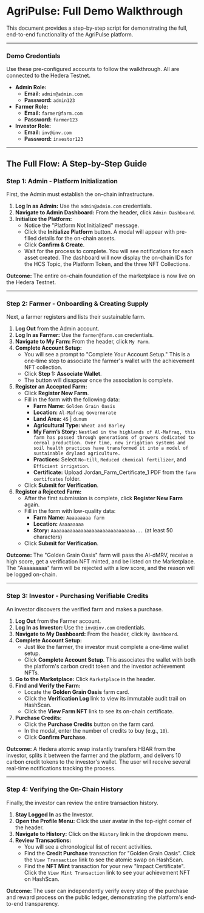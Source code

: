 # AgriPulse: Full Demo Walkthrough

This document provides a step-by-step script for demonstrating the full, end-to-end functionality of the AgriPulse platform.

---

### **Demo Credentials**

Use these pre-configured accounts to follow the walkthrough. All are connected to the Hedera Testnet.

-   **Admin Role:**
    -   **Email:** `admin@admin.com`
    -   **Password:** `admin123`
-   **Farmer Role:**
    -   **Email:** `farmer@farm.com`
    -   **Password:** `farmer123`
-   **Investor Role:**
    -   **Email:** `inv@inv.com`
    -   **Password:** `investor123`

---

## The Full Flow: A Step-by-Step Guide

### **Step 1: Admin - Platform Initialization**

First, the Admin must establish the on-chain infrastructure.

1.  **Log In as Admin:** Use the `admin@admin.com` credentials.
2.  **Navigate to Admin Dashboard:** From the header, click `Admin Dashboard`.
3.  **Initialize the Platform:**
    -   Notice the "Platform Not Initialized" message.
    -   Click the **Initialize Platform** button. A modal will appear with pre-filled details for the on-chain assets.
    -   Click **Confirm & Create**.
    -   Wait for the process to complete. You will see notifications for each asset created. The dashboard will now display the on-chain IDs for the HCS Topic, the Platform Token, and the three NFT Collections.

**Outcome:** The entire on-chain foundation of the marketplace is now live on the Hedera Testnet.

---

### **Step 2: Farmer - Onboarding & Creating Supply**

Next, a farmer registers and lists their sustainable farm.

1.  **Log Out** from the Admin account.
2.  **Log In as Farmer:** Use the `farmer@farm.com` credentials.
3.  **Navigate to My Farm:** From the header, click `My Farm`.
4.  **Complete Account Setup:**
    -   You will see a prompt to "Complete Your Account Setup." This is a one-time step to associate the farmer's wallet with the achievement NFT collection.
    -   Click **Step 1: Associate Wallet**. 
    -   The button will disappear once the association is complete.
5.  **Register an Accepted Farm:**
    -   Click **Register New Farm**.
    -   Fill in the form with the following data:
        -   **Farm Name:** `Golden Grain Oasis`
        -   **Location:** `Al-Mafraq Governorate`
        -   **Land Area:** `45` | `dunum`
        -   **Agricultural Type:** `Wheat and Barley`
        -   **My Farm’s Story:** `Nestled in the highlands of Al-Mafraq, this farm has passed through generations of growers dedicated to cereal production. Over time, new irrigation systems and soil health practices have transformed it into a model of sustainable dryland agriculture.`
        -   **Practices:** Select `No-till`, `Reduced chemical fertilizer`, and `Efficient irrigation`.
        -   **Certificate:** Upload Jordan_Farm_Certificate_1 PDF from the `farm certifcates` folder.
    -   Click **Submit for Verification**.
6.  **Register a Rejected Farm:**
    -   After the first submission is complete, click **Register New Farm** again.
    -   Fill in the form with low-quality data:
        -   **Farm Name:** `Aaaaaaaaa farm`
        -   **Location:** `Aaaaaaaaa`
        -   **Story:** `Aaaaaaaaaaaaaaaaaaaaaaaaaaaaaaa...` (at least 50 characters)
    -   Click **Submit for Verification**.

**Outcome:** The "Golden Grain Oasis" farm will pass the AI-dMRV, receive a high score, get a verification NFT minted, and be listed on the Marketplace. The "Aaaaaaaaa" farm will be rejected with a low score, and the reason will be logged on-chain.

---

### **Step 3: Investor - Purchasing Verifiable Credits**

An investor discovers the verified farm and makes a purchase.

1.  **Log Out** from the Farmer account.
2.  **Log In as Investor:** Use the `inv@inv.com` credentials.
3.  **Navigate to My Dashboard:** From the header, click `My Dashboard`.
4.  **Complete Account Setup:**
    -   Just like the farmer, the investor must complete a one-time wallet setup.
    -   Click **Complete Account Setup**. This associates the wallet with both the platform's carbon credit token and the investor achievement NFTs.
5.  **Go to the Marketplace:** Click `Marketplace` in the header.
6.  **Find and Verify the Farm:**
    -   Locate the **Golden Grain Oasis** farm card.
    -   Click the **Verification Log** link to view its immutable audit trail on HashScan.
    -   Click the **View Farm NFT** link to see its on-chain certificate.
7.  **Purchase Credits:**
    -   Click the **Purchase Credits** button on the farm card.
    -   In the modal, enter the number of credits to buy (e.g., `10`).
    -   Click **Confirm Purchase**.

**Outcome:** A Hedera atomic swap instantly transfers HBAR from the investor, splits it between the farmer and the platform, and delivers 10 carbon credit tokens to the investor's wallet. The user will receive several real-time notifications tracking the process.

---

### **Step 4: Verifying the On-Chain History**

Finally, the investor can review the entire transaction history.

1.  **Stay Logged In** as the Investor.
2.  **Open the Profile Menu:** Click the user avatar in the top-right corner of the header.
3.  **Navigate to History:** Click on the `History` link in the dropdown menu.
4.  **Review Transactions:**
    -   You will see a chronological list of recent activities.
    -   Find the **Credit Purchase** transaction for "Golden Grain Oasis". Click the `View Transaction` link to see the atomic swap on HashScan.
    -   Find the **NFT Mint** transaction for your new "Impact Certificate". Click the `View Mint Transaction` link to see your achievement NFT on HashScan.

**Outcome:** The user can independently verify every step of the purchase and reward process on the public ledger, demonstrating the platform's end-to-end transparency.
